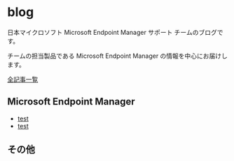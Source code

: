 # blog
日本マイクロソフト Microsoft Endpoint Manager サポート チームのブログです。

チームの担当製品である Microsoft Endpoint Manager の情報を中心にお届けします。

[全記事一覧](https://jpmem.github.io/blog/archives/)

## Microsoft Endpoint Manager

- [test](./articles/test/test.md)
- [test](./articles/intune/intune_tag_test.md)


## その他

